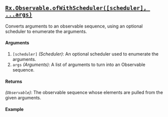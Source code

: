 ## [`Rx.Observable.ofWithScheduler([scheduler], ...args)`](https://github.com/Reactive-Extensions/RxJS/blob/master/src/core/linq/observable/of.js)

Converts arguments to an observable sequence, using an optional scheduler to enumerate the arguments.

#### Arguments
1. `[scheduler]` *(Scheduler)*: An optional scheduler used to enumerate the arguments.
2. `args` *(Arguments)*: A list of arguments to turn into an Observable sequence.

#### Returns
*(`Observable`)*: The observable sequence whose elements are pulled from the given arguments.

#### Example

[](http://jsbin.com/jabup/1/embed?js,console)

